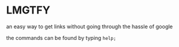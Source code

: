 # LMGTFY

an easy way to get links without going through the hassle of google

the commands can be found by typing `help;`
